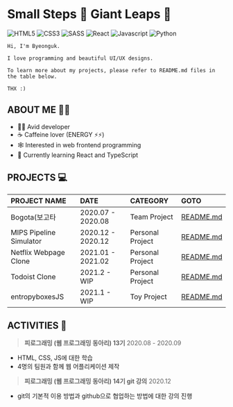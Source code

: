 # Small Steps 🦶 Giant Leaps 🚀

![HTML5](https://img.shields.io/badge/HTML5-E34F26?style=for-the-badge&logo=html5&logoColor=white)
![CSS3](https://img.shields.io/badge/CSS3-1572B6?style=for-the-badge&logo=css3&logoColor=white)
![SASS](https://img.shields.io/badge/SASS-CC6699?style=for-the-badge&logo=sass&logoColor=white)
![React](https://img.shields.io/badge/React-61DAFB?style=for-the-badge&logo=react&logoColor=black)
![Javascript](https://img.shields.io/badge/JavaScript-F7DF1E?style=for-the-badge&logo=javascript&logoColor=black)
![Python](https://img.shields.io/badge/Python-14354C?style=for-the-badge&logo=python&logoColor=white)
<!--![Typescript](https://img.shields.io/badge/TypeScript-3178C6?style=for-the-badge&logo=typescript&logoColor=white)-->

```
Hi, I'm Byeonguk.

I love programming and beautiful UI/UX designs.

To learn more about my projects, please refer to README.md files in the table below.

THX :)
```

## ABOUT ME 👨‍🚀
* 👨‍💻 Avid developer
* ☕️ Caffeine lover (ENERGY ⚡️⚡️)
* 🕸 Interested in web frontend programming
* 🚀 Currently learning React and TypeScript

## PROJECTS 💻

|PROJECT NAME|DATE|CATEGORY|GOTO|
|:---|:---|:---|:---|
|Bogota(보고타|2020.07 - 2020.08|Team Project|[README.md](https://github.com/bwyoo1229/Show_me_the_CAR)|
|MIPS Pipeline Simulator|2020.12 - 2020.12|Personal Project|[README.md](https://github.com/bwyoo1229/mips-simulator)|
|Netflix Webpage Clone|2021.01 - 2021.02|Personal Project|[README.md](https://github.com/bwyoo1229/netflix-clone)|
|Todoist Clone|2021.2 - WIP|Personal Project|[README.md](https://github.com/bwyoo1229/todoist-clone)|
|entropyboxesJS|2021.1 - WIP|Toy Project|[README.md](https://github.com/bwyoo1229/entropyboxesJS)|

## ACTIVITIES 🙌

> **피로그래밍 (웹 프로그래밍 동아리) 13기**
2020.08 - 2020.09
* HTML, CSS, JS에 대한 학습
* 4명의 팀원과 함께 웹 어플리케이션 제작

> **피로그래밍 (웹 프로그래밍 동아리) 14기 git 강의**
2020.12
* git의 기본적 이용 방법과 github으로 협업하는 방법에 대한 강의 진행
